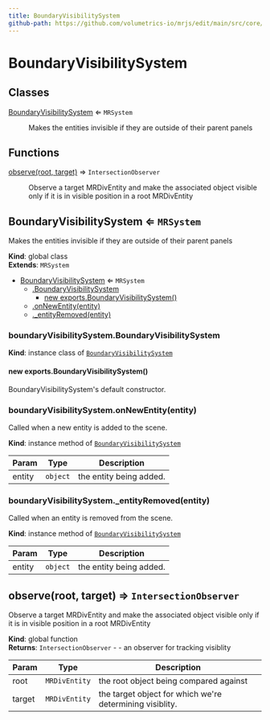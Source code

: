 ```yaml
---
title: BoundaryVisibilitySystem
github-path: https://github.com/volumetrics-io/mrjs/edit/main/src/core/componentSystems/BoundaryVisibilitySystem.js
---
```

# BoundaryVisibilitySystem

## Classes

<dl>
<dt><a href="#BoundaryVisibilitySystem">BoundaryVisibilitySystem</a> ⇐ <code>MRSystem</code></dt>
<dd><p>Makes the entities invisible if they are outside of their parent panels</p>
</dd>
</dl>

## Functions

<dl>
<dt><a href="#observe">observe(root, target)</a> ⇒ <code>IntersectionObserver</code></dt>
<dd><p>Observe a target MRDivEntity and make the associated object visible only if it is in visible position in a root MRDivEntity</p>
</dd>
</dl>

<a name="BoundaryVisibilitySystem"></a>

## BoundaryVisibilitySystem ⇐ <code>MRSystem</code>
Makes the entities invisible if they are outside of their parent panels

**Kind**: global class  
**Extends**: <code>MRSystem</code>  

* [BoundaryVisibilitySystem](#BoundaryVisibilitySystem) ⇐ <code>MRSystem</code>
    * [.BoundaryVisibilitySystem](#BoundaryVisibilitySystem+BoundaryVisibilitySystem)
        * [new exports.BoundaryVisibilitySystem()](#new_BoundaryVisibilitySystem+BoundaryVisibilitySystem_new)
    * [.onNewEntity(entity)](#BoundaryVisibilitySystem+onNewEntity)
    * [._entityRemoved(entity)](#BoundaryVisibilitySystem+_entityRemoved)

<a name="BoundaryVisibilitySystem+BoundaryVisibilitySystem"></a>

### boundaryVisibilitySystem.BoundaryVisibilitySystem
**Kind**: instance class of [<code>BoundaryVisibilitySystem</code>](#BoundaryVisibilitySystem)  
<a name="new_BoundaryVisibilitySystem+BoundaryVisibilitySystem_new"></a>

#### new exports.BoundaryVisibilitySystem()
BoundaryVisibilitySystem's default constructor.

<a name="BoundaryVisibilitySystem+onNewEntity"></a>

### boundaryVisibilitySystem.onNewEntity(entity)
Called when a new entity is added to the scene.

**Kind**: instance method of [<code>BoundaryVisibilitySystem</code>](#BoundaryVisibilitySystem)  

| Param | Type | Description |
| --- | --- | --- |
| entity | <code>object</code> | the entity being added. |

<a name="BoundaryVisibilitySystem+_entityRemoved"></a>

### boundaryVisibilitySystem.\_entityRemoved(entity)
Called when an entity is removed from the scene.

**Kind**: instance method of [<code>BoundaryVisibilitySystem</code>](#BoundaryVisibilitySystem)  

| Param | Type | Description |
| --- | --- | --- |
| entity | <code>object</code> | the entity being added. |

<a name="observe"></a>

## observe(root, target) ⇒ <code>IntersectionObserver</code>
Observe a target MRDivEntity and make the associated object visible only if it is in visible position in a root MRDivEntity

**Kind**: global function  
**Returns**: <code>IntersectionObserver</code> - - an observer for tracking visiblity  

| Param | Type | Description |
| --- | --- | --- |
| root | <code>MRDivEntity</code> | the root object being compared against |
| target | <code>MRDivEntity</code> | the target object for which we're determining visiblity. |

